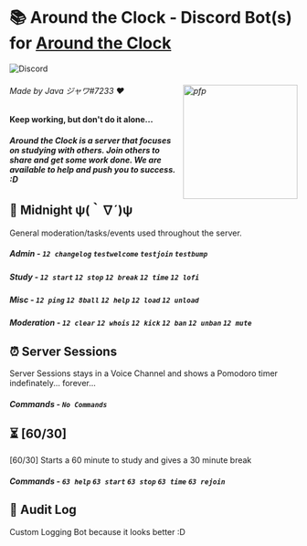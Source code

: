 # 📚 Around the Clock - Discord Bot(s) for [Around the Clock](https://discord.gg/nk69jVbJMP)

![Discord](https://discordapp.com/api/guilds/802565984602423367/widget.png?style=banner2)

###### Made by Java ジャワ#7233 ♥ <img align="right" img alt="pfp" src="https://cdn.discordapp.com/attachments/814293652234043392/815606602316382208/totoro-560x301_3.jpg" width=200px>

#### Keep working, but don't do it alone...
 
##### Around the Clock is a server that focuses on studying with others. Join others to share and get some work done. We are available to help and push you to success. :D

## 🌙 Midnight ψ(｀∇´)ψ

General moderation/tasks/events used throughout the server.  

##### Admin - `12 changelog` `testwelcome` `testjoin` `testbump`

##### Study - `12 start` `12 stop` `12 break` `12 time` `12 lofi`

##### Misc - `12 ping` `12 8ball` `12 help` `12 load` `12 unload`

##### Moderation - `12 clear` `12 whois` `12 kick` `12 ban` `12 unban` `12 mute`

## ⏰ Server Sessions

Server Sessions stays in a Voice Channel and shows a Pomodoro timer indefinately... forever...

##### Commands - `No Commands`

## ⏳ [60/30]

[60/30] Starts a 60 minute to study and gives a 30 minute break

##### Commands - `63 help` `63 start` `63 stop` `63 time` `63 rejoin`

## 💬 Audit Log

Custom Logging Bot because it looks better :D